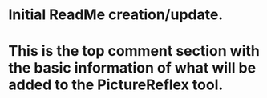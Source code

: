 # Initial ReadMe creation/update.
# This is the top comment section with the basic information of what will be added to the PictureReflex tool.
